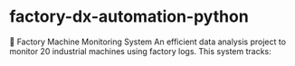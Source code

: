 # factory-dx-automation-python
🔧 Factory Machine Monitoring System An efficient data analysis project to monitor 20 industrial machines using factory logs. This system tracks:
